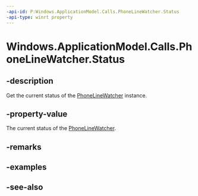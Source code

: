 ----api-id: P:Windows.ApplicationModel.Calls.PhoneLineWatcher.Status
-api-type: winrt property
---<!-- Property syntaxpublic Windows.ApplicationModel.Calls.PhoneLineWatcherStatus Status { get; }--># Windows.ApplicationModel.Calls.PhoneLineWatcher.Status## -descriptionGet the current status of the [PhoneLineWatcher](phonelinewatcher.md) instance.## -property-valueThe current status of the [PhoneLineWatcher](phonelinewatcher.md).## -remarks## -examples## -see-also